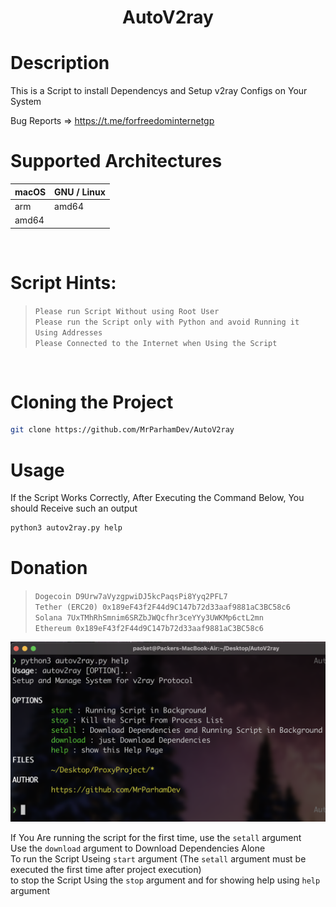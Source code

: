 <h1 align="center"> ‍AutoV2ray <br>
 
 


# Description
This is a Script to install Dependencys and Setup v2ray Configs on Your System <br>
 
 Bug Reports => https://t.me/forfreedominternetgp
# Supported Architectures
| macOS       | GNU / Linux |
| ----------- | ----------|
| arm         |  amd64    |   
| amd64       |           |

<br>

# Script Hints:
> `Please run Script Without using Root User` <br>
> `Please run the Script only with Python and avoid Running it Using Addresses`<br>
> `Please Connected to the Internet when Using the Script`

<br>

# Cloning the Project
```bash
git clone https://github.com/MrParhamDev/AutoV2ray
```

# Usage
If the Script Works Correctly, After Executing the Command Below, You should Receive such an output

 ```bash
 python3 autov2ray.py help
 ```
 
# Donation <br>
> `Dogecoin D9Urw7aVyzgpwiDJ5kcPaqsPi8Yyq2PFL7` <br>
> `Tether (ERC20) 0x189eF43f2F44d9C147b72d33aaf9881aC3BC58c6` <br>
> `Solana 7UxTMhRhSmnim6SRZbJWQcfhr3ceYYy3UWKMp6ctL2mn` <br>
> `Ethereum ‍‍‍‍‍‍0x189eF43f2F44d9C147b72d33aaf9881aC3BC58c6` <br>

 
 ![Sample](READMEPIC.png)
 
 If You Are running the script for the first time, use the `setall` argument<br>
 Use the `download` argument to Download Dependencies Alone<br>
 To run the Script Useing `start` argument (The `setall` argument must be executed the first time after project execution)<br>
 to stop the Script Using the `stop` argument and for showing help using `help` argument<br>
